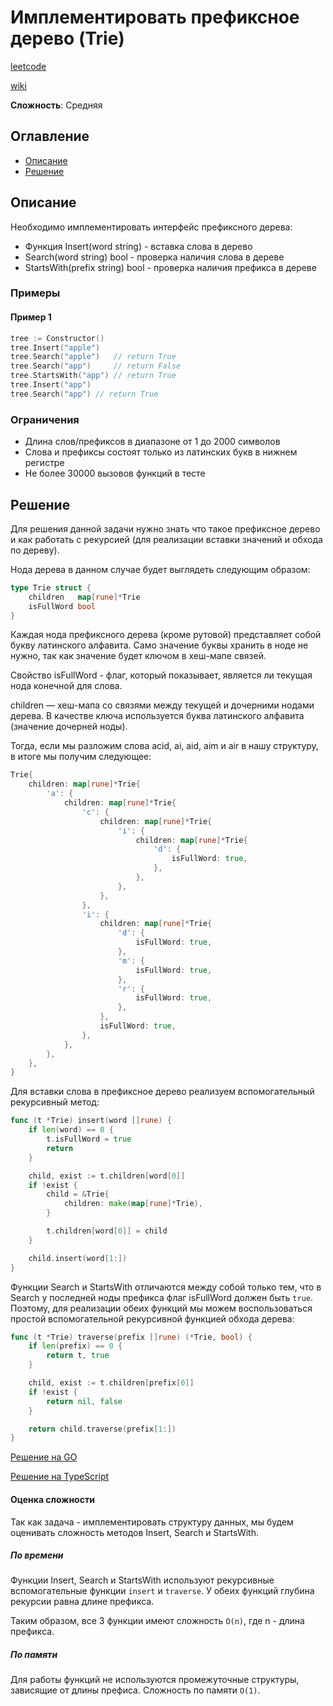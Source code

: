 # Имплементировать префиксное дерево (Trie)

[leetcode](https://leetcode.com/problems/implement-trie-prefix-tree/description/)

[wiki](https://ru.wikipedia.org/wiki/%D0%9F%D1%80%D0%B5%D1%84%D0%B8%D0%BA%D1%81%D0%BD%D0%BE%D0%B5_%D0%B4%D0%B5%D1%80%D0%B5%D0%B2%D0%BE)

**Сложность**: Средняя

## Оглавление

- [Описание](#description)
- [Решение](#solution)


## <a name="description"></a>Описание

Необходимо имплементировать интерфейс префиксного дерева:
- Функция Insert(word string) - вставка слова в дерево
- Search(word string) bool - проверка наличия слова в дереве 
- StartsWith(prefix string) bool - проверка наличия префикса в дереве

### Примеры

#### Пример 1

```go
tree := Constructor()
tree.Insert("apple")
tree.Search("apple")   // return True
tree.Search("app")     // return False
tree.StartsWith("app") // return True
tree.Insert("app")
tree.Search("app") // return True
```

### Ограничения

- Длина слов/префиксов в диапазоне от 1 до 2000 символов
- Слова и префиксы состоят только из латинских букв в нижнем регистре
- Не более 30000 вызовов функций в тесте

## <a name="solution"></a> Решение

Для решения данной задачи нужно знать что такое префиксное дерево и как работать с рекурсией (для реализации вставки значений и обхода по дереву).

Нода дерева в данном случае будет выглядеть следующим образом:

```go
type Trie struct {
	children   map[rune]*Trie
	isFullWord bool
}
```

Каждая нода префиксного дерева (кроме рутовой) представляет собой букву латинского алфавита. Само значение буквы хранить в ноде не нужно, так как значение будет ключом в хеш-мапе связей.  

Свойство isFullWord - флаг, который показывает, является ли текущая нода конечной для слова.

children — хеш-мапа со связями между текущей и дочерними нодами дерева. В качестве ключа используется буква латинского алфавита (значение дочерней ноды).

Тогда, если мы разложим слова acid, ai, aid, aim и air в нашу структуру, в итоге мы получим следующее:

```go
Trie{
    children: map[rune]*Trie{
        'a': {
            children: map[rune]*Trie{
                'c': {
                    children: map[rune]*Trie{
                        'i': {
                            children: map[rune]*Trie{
                                'd': {
                                    isFullWord: true,
                                },
                            },
                        },
                    },
                },
                'i': {
                    children: map[rune]*Trie{
                        'd': {
                            isFullWord: true,
                        },
                        'm': {
                            isFullWord: true,
                        },
                        'r': {
                            isFullWord: true,
                        },
                    },
                    isFullWord: true,
                },
            },
        },
    },
}
```

Для вставки слова в префиксное дерево реализуем вспомогательный рекурсивный метод:
```go
func (t *Trie) insert(word []rune) {
	if len(word) == 0 {
		t.isFullWord = true
		return
	}

	child, exist := t.children[word[0]]
	if !exist {
		child = &Trie{
			children: make(map[rune]*Trie),
		}

		t.children[word[0]] = child
	}

	child.insert(word[1:])
}
```

Функции Search и StartsWith отличаются между собой только тем, что в Search у последней ноды префикса флаг isFullWord должен быть `true`.
Поэтому, для реализации обеих функций мы можем воспользоваться простой вспомогательной рекурсивной функцией обхода дерева:
```go
func (t *Trie) traverse(prefix []rune) (*Trie, bool) {
	if len(prefix) == 0 {
		return t, true
	}

	child, exist := t.children[prefix[0]]
	if !exist {
		return nil, false
	}

	return child.traverse(prefix[1:])
}
```


[Решение на GO](./go/solution.go)

[Решение на TypeScript](./ts/solution.ts)

#### Оценка сложности

Так как задача - имплементировать структуру данных, мы будем оценивать сложность методов Insert, Search и StartsWith.

##### По времени

Функции Insert, Search и StartsWith используют рекурсивные вспомогательные функции `insert` и `traverse`. У обеих функций глубина рекурсии равна длине префикса.

Таким образом, все 3 функции имеют сложность `O(n)`, где n - длина префикса.

##### По памяти

Для работы функций не используются промежуточные структуры, зависящие от длины префиса. Сложность по памяти `O(1)`.